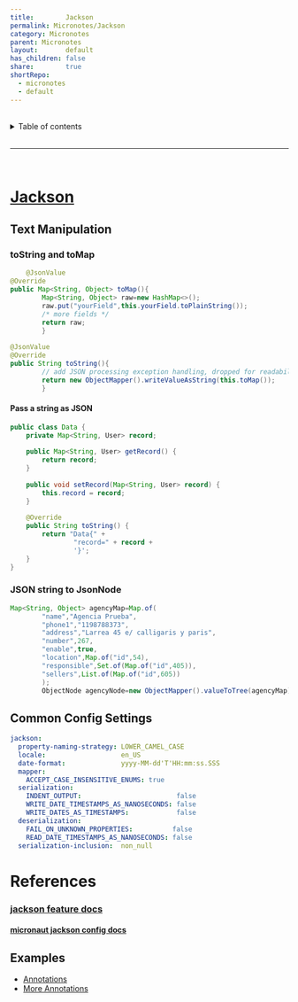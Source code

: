 ```yaml
---
title:        Jackson
permalink: Micronotes/Jackson
category: Micronotes
parent: Micronotes
layout:       default    
has_children: false    
share:        true    
shortRepo:    
  - micronotes    
  - default    
---
```

    
    
<br/>    
    
<details markdown="block">    
<summary>    
Table of contents    
</summary>    
{: .text-delta }    
1. TOC    
{:toc}    
</details>    
    
<br/>    
    
***    
    
<br/>    
    
# [Jackson](https://github.com/FasterXML/jackson-docs)    
    
## Text Manipulation    
    
### toString and toMap    
    
```java    
    @JsonValue    
@Override    
public Map<String, Object> toMap(){    
        Map<String, Object> raw=new HashMap<>();    
        raw.put("yourField",this.yourField.toPlainString());    
        /* more fields */    
        return raw;    
        }    
    
@JsonValue    
@Override    
public String toString(){    
        // add JSON processing exception handling, dropped for readability    
        return new ObjectMapper().writeValueAsString(this.toMap());    
        }    
```    
    
#### Pass a string as JSON    
    
```java    
public class Data {    
    private Map<String, User> record;    
    
    public Map<String, User> getRecord() {    
        return record;    
    }    
    
    public void setRecord(Map<String, User> record) {    
        this.record = record;    
    }    
    
    @Override    
    public String toString() {    
        return "Data{" +    
                "record=" + record +    
                '}';    
    }    
}    
```    
    
### JSON string to JsonNode    
    
```java    
Map<String, Object> agencyMap=Map.of(    
        "name","Agencia Prueba",    
        "phone1","1198788373",    
        "address","Larrea 45 e/ calligaris y paris",    
        "number",267,    
        "enable",true,    
        "location",Map.of("id",54),    
        "responsible",Set.of(Map.of("id",405)),    
        "sellers",List.of(Map.of("id",605))    
        );    
        ObjectNode agencyNode=new ObjectMapper().valueToTree(agencyMap);    
```    
    
## Common Config Settings    
    
```yml    
jackson:    
  property-naming-strategy: LOWER_CAMEL_CASE    
  locale:                   en_US    
  date-format:              yyyy-MM-dd'T'HH:mm:ss.SSS    
  mapper:    
    ACCEPT_CASE_INSENSITIVE_ENUMS: true    
  serialization:    
    INDENT_OUTPUT:                        false    
    WRITE_DATE_TIMESTAMPS_AS_NANOSECONDS: false    
    WRITE_DATES_AS_TIMESTAMPS:            false    
  deserialization:    
    FAIL_ON_UNKNOWN_PROPERTIES:          false    
    READ_DATE_TIMESTAMPS_AS_NANOSECONDS: false    
  serialization-inclusion:  non_null    
```     
    
# References    
    
### [jackson feature docs](https://github.com/FasterXML/jackson-databind/wiki/JacksonFeatures)    
    
#### [micronaut jackson config docs](https://docs.micronaut.io/latest/guide/#_jackson_configuration)    
    
## Examples    
    
- [Annotations](https://www.baeldung.com/jackson-advanced-annotations)    
- [More Annotations](https://www.baeldung.com/jackson-annotations#bd-3-jsonanysetter)
